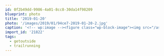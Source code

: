 ```yaml
---
id: 0f2b49dd-9986-4a01-8cc8-30da14f98209
blueprint: photo
title: '2019-01-20'
photo: '/images/2019/01/94ce7-2019-01-20-2.jpg'
caption: '<!-- wp:image --><figure class="wp-block-image"><img src="/assets/images/2019/01/d9ac1-2019-01-20-1.jpg" /></figure><!-- /wp:image --><!-- wp:image --><figure class="wp-block-image"><img src="/assets/images/2019/01/94ce7-2019-01-20-2.jpg" /></figure><!-- /wp:image --><!-- wp:paragraph --><p>Great day to be out on the trails today, but spikes would have been handy. #trailrunning #getoutside</p><!-- /wp:paragraph -->'
import_id: '21822'
tags:
  - getoutside
  - trailrunning
---
```

